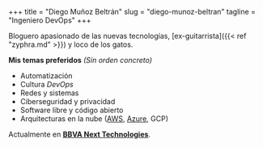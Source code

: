 +++
title = "Diego Muñoz Beltrán"
slug = "diego-munoz-beltran"
tagline = "Ingeniero DevOps"
+++

Bloguero apasionado de las nuevas tecnologías, [ex-guitarrista]({{< ref "zyphra.md" >}}) y loco de los gatos.

**Mis temas preferidos** _(Sin orden concreto)_

* Automatización
* Cultura _DevOps_
* Redes y sistemas
* Ciberseguridad y privacidad
* Software libre y código abierto
* Arquitecturas en la nube ([AWS](https://www.youracclaim.com/badges/8e1fdfbe-d8ce-43e0-bd28-99509d8b10b2), [Azure](https://www.youracclaim.com/badges/f775e06e-9985-41bb-8b48-6047488ed994/linked_in_profile), GCP)

Actualmente en [**BBVA Next Technologies**](https://www.bbvanexttechnologies.com/ "Web de BBVA Next Technologies").
